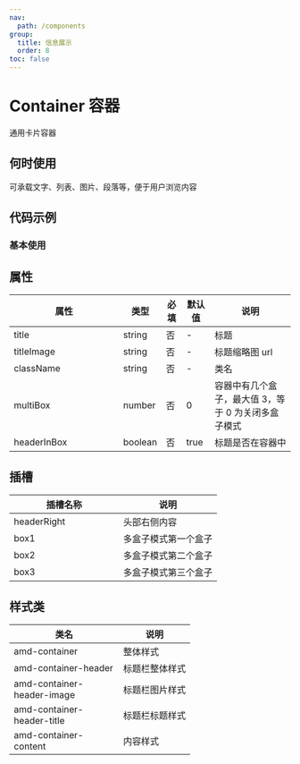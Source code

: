 ```yaml
---
nav:
  path: /components
group:
  title: 信息展示
  order: 8
toc: false
---
```


# Container 容器
通用卡片容器
## 何时使用
可承载文字、列表、图片、段落等，便于用户浏览内容

## 代码示例
### 基本使用
<code src='../../demo/pages/Container'></code>



## 属性

| 属性      | 类型   | 必填 | 默认值 | 说明       |
| --------- | ------ | ---- | ------ | ---------- |
| title     | string | 否   | -      | 标题       |
| titleImage     | string | 否   | -      | 标题缩略图 url |
| className | string | 否   | -      | 类名       |
| multiBox | number | 否   | 0      | 容器中有几个盒子，最大值 3，等于 0 为关闭多盒子模式      |
| headerInBox | boolean | 否   | true      | 标题是否在容器中       |

## 插槽

| 插槽名称 | 说明                                                       |
| -------- | ---------------------------------------------------------- |
| headerRight    | 头部右侧内容 |
| box1    | 多盒子模式第一个盒子 |
| box2    | 多盒子模式第二个盒子 |
| box3    | 多盒子模式第三个盒子 |

## 样式类

| 类名                       | 说明             |
| -------------------------- | ---------------- |
| amd-container              | 整体样式         |
| amd-container-header       | 标题栏整体样式   |
| amd-container-header-image | 标题栏图片样式   |
| amd-container-header-title | 标题栏标题样式   |
| amd-container-content      | 内容样式         |

<style> 
table th:first-of-type { width: 180px; } 
.__dumi-default-layout-content article table:first-of-type th:nth-of-type(2)  {
    width: 140px
} 
.__dumi-default-layout-content article table:first-of-type th:nth-of-type(3)  {
    width: 30px
} 
.__dumi-default-layout-content article table:first-of-type th:nth-of-type(4)  {
    width: 50px
} 
.__dumi-default-layout-content article table:nth-of-type(2) th:nth-of-type(2)  {
    width: 140px
} 
.__dumi-default-layout-content article table:nth-of-type(2) th:nth-of-type(3)  {
    width: 30px
} 
.__dumi-default-layout-content article table:nth-of-type(2) th:nth-of-type(4)  {
    width: 50px
} 
</style> 